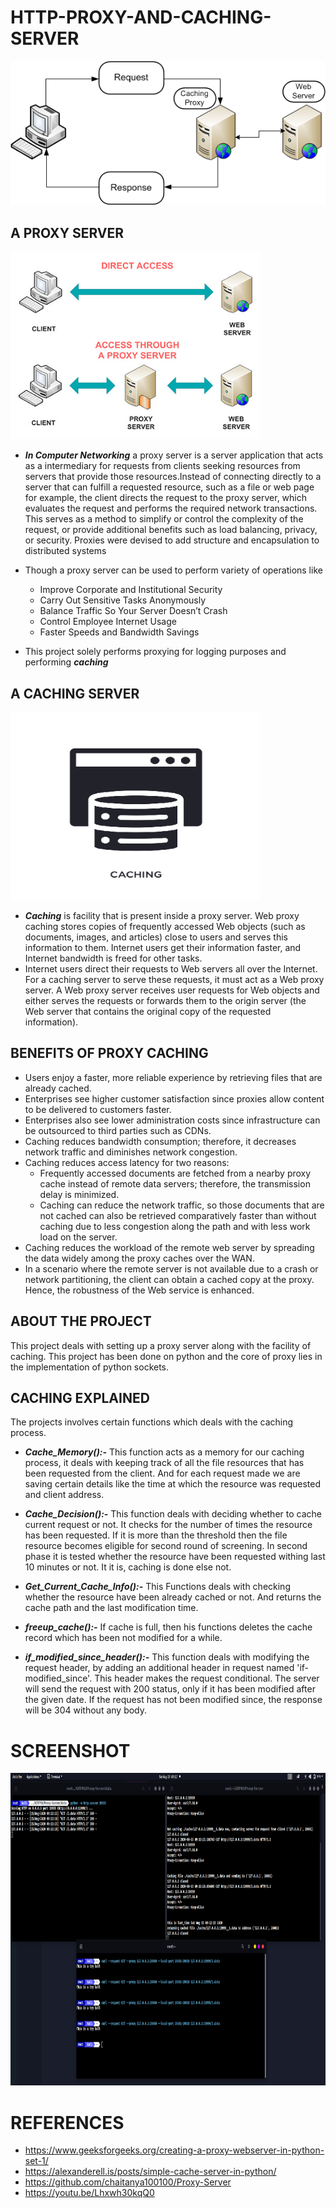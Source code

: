 # HTTP-PROXY-AND-CACHING-SERVER

<img src='Images/caching_proxy.png'>

## A PROXY SERVER

<img src='Images/screen2.jpg' height=300  width=400>

* ***In Computer Networking*** a proxy server is a server application that acts as a intermediary for requests from clients seeking resources from servers that provide those resources.Instead of connecting directly to a server that can fulfill a requested resource, such as a file or web page for example, the client directs the request to the proxy server, which evaluates the request and performs the required network transactions. This serves as a method to simplify or control the complexity of the request, or provide additional benefits such as load balancing, privacy, or security. Proxies were devised to add structure and encapsulation to distributed systems

* Though a proxy server can be used to perform variety of operations like
  * Improve Corporate and Institutional Security
  * Carry Out Sensitive Tasks Anonymously
  * Balance Traffic So Your Server Doesn’t Crash
  * Control Employee Internet Usage
  * Faster Speeds and Bandwidth Savings

* This project solely performs proxying for logging purposes and performing ***caching***
## A CACHING SERVER
<img src='Images/screen3.png' height=300  width=400>


* ***Caching*** is facility that is present inside a proxy server. Web proxy caching stores copies of frequently accessed Web objects (such as documents, images, and articles) close to users and serves this information to them. Internet users get their information faster, and Internet bandwidth is freed for other tasks.
* Internet users direct their requests to Web servers all over the Internet. For a caching server to serve these requests, it must act as a Web proxy server. A Web proxy server receives user requests for Web objects and either serves the requests or forwards them to the origin server (the Web server that contains the original copy of the requested information).

## BENEFITS OF PROXY CACHING

* Users enjoy a faster, more reliable experience by retrieving files that are already cached.
* Enterprises see higher customer satisfaction since proxies allow content to be delivered to customers faster.
* Enterprises also see lower administration costs since infrastructure can be outsourced to third parties such as CDNs.
* Caching reduces bandwidth consumption; therefore, it decreases network traffic and diminishes network congestion.
* Caching reduces access latency for two reasons:
  * Frequently accessed documents are fetched from a nearby proxy cache instead of remote data servers; therefore, the transmission delay is minimized.
  * Caching can reduce the network traffic, so those documents that are not cached can also be retrieved comparatively faster than without caching due to less   congestion along the path and with less work load on the server.
* Caching reduces the workload of the remote web server by spreading the data widely among the proxy caches over the WAN.
* In a scenario where the remote server is not available due to a crash or network partitioning, the client can obtain a cached copy at the proxy. Hence, the robustness of the Web service is enhanced.


## ABOUT THE PROJECT

This project deals with setting up a proxy server along with the facility of caching. This project has been done on python and the core of proxy lies in the implementation of python sockets.


## CACHING EXPLAINED

The projects involves certain functions which deals with the caching process.
* ***Cache_Memory():-*** This function acts as a memory for our caching process, it deals with keeping track of all the file resources that has been requested from the client. And for each request made we are saving certain details like the time at which the resource was requested and client address.

* ***Cache_Decision():-*** This function deals with deciding whether to cache current request or not. It checks for the number of times the resource has been requested. If it is more than the threshold then the file resource becomes eligible for second round of screening. In second phase it is tested whether the resource have been requested withing last 10 minutes or not. It it is, caching is done else not.

* ***Get_Current_Cache_Info():-*** This Functions deals with checking whether the resource have been already cached or not. And returns the cache path and the last modification time.

* ***freeup_cache():-*** If cache is full, then his functions deletes the cache record which has been not modified for a while.

* ***if_modified_since_header():-*** This function deals with modifying the request header, by adding an additional header in request named 'if-modified_since'. This header makes the request conditional. The server will send the request with 200 status, only if it has been modified after the given date. If the request has not been modified since, the response will be 304 without any body.

# SCREENSHOT

<img src='Images/screen.png' height=500, width=4000>

# REFERENCES
* https://www.geeksforgeeks.org/creating-a-proxy-webserver-in-python-set-1/
* https://alexanderell.is/posts/simple-cache-server-in-python/
* https://github.com/chaitanya100100/Proxy-Server
* https://youtu.be/Lhxwh30kqQ0


